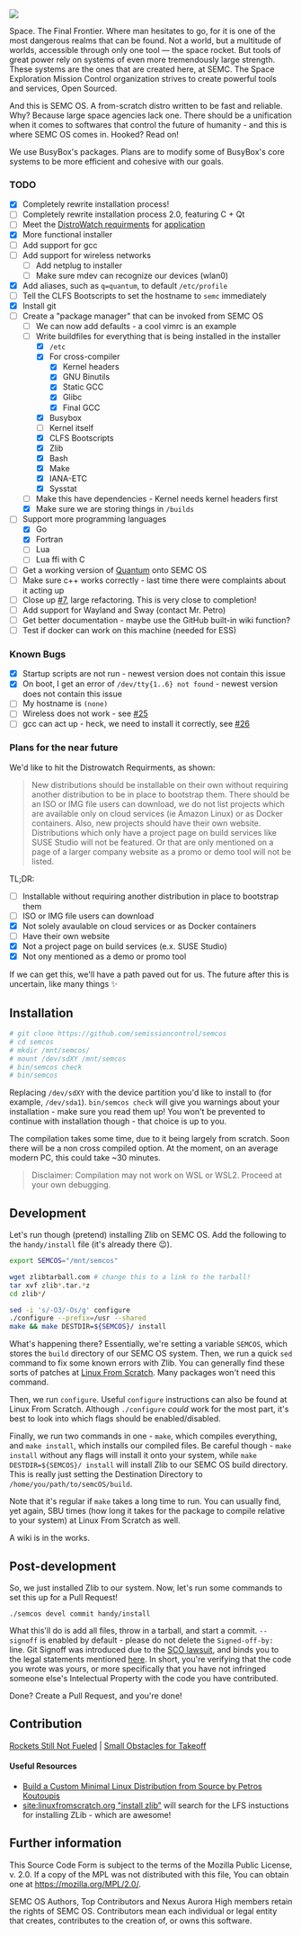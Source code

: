 <img src="https://semissioncontrol.github.io/assets/logo/SEMC%20Logo%20Wide.png"/>

Space. The Final Frontier. Where man hesitates to go, for it is one of the most dangerous realms that can be found. Not a world, but a multitude of worlds, accessible through only one tool — the space rocket. But tools of great power rely on systems of even more tremendously large strength. These systems are the ones that are created here, at SEMC. The Space Exploration Mission Control organization strives to create powerful tools and services, Open Sourced.

And this is SEMC OS. A from-scratch distro written to be fast and reliable. Why? Because large space agencies lack one. There should be a unification when it comes to softwares that control the future of humanity - and this is where SEMC OS comes in. Hooked? Read on!

We use BusyBox's packages. Plans are to modify some of BusyBox's core systems to be more efficient and cohesive with our goals. 

### TODO

 - [x] Completely rewrite installation process!
 - [ ] Completely rewrite installation process 2.0, featuring C + Qt
 - [ ] Meet the [DistroWatch requirments](https://distrowatch.com/dwres.php?resource=faq#newdistro) for [application](https://distrowatch.com/dwres.php?resource=submit)
 - [x] More functional installer
 - [ ] Add support for gcc
 - [ ] Add support for wireless networks
   - [ ] Add netplug to installer
   - [ ] Make sure mdev can recognize our devices (wlan0)
 - [x] Add aliases, such as `q=quantum`, to default `/etc/profile`
 - [ ] Tell the CLFS Bootscripts to set the hostname to `semc` immediately
 - [x] Install git
 - [ ] Create a "package manager" that can be invoked from SEMC OS
   - [ ] We can now add defaults - a cool vimrc is an example
   - [ ] Write buildfiles for everything that is being installed in the installer
     - [x] `/etc`
     - [x] For cross-compiler
       - [x] Kernel headers
       - [x] GNU Binutils
       - [x] Static GCC
       - [x] Glibc
       - [x] Final GCC
     - [x] Busybox
     - [ ] Kernel itself
     - [x] CLFS Bootscripts
     - [x] Zlib
     - [x] Bash
     - [x] Make
     - [x] IANA-ETC
     - [x] Sysstat
   - [ ] Make this have dependencies - Kernel needs kernel headers first
   - [x] Make sure we are storing things in `/builds`
 - [ ] Support more programming languages
   - [x] Go
   - [x] Fortran
   - [ ] Lua
   - [ ] Lua ffi with C
 - [ ] Get a working version of [Quantum](http://github.com/quantum-package-manager/) onto SEMC OS
 - [ ] Make sure c++ works correctly - last time there were complaints about it acting up
 - [ ] Close up [#7](https://github.com/semissioncontrol/semcos/issues/7), large refactoring. This is very close to completion!
 - [ ] Add support for Wayland and Sway (contact Mr. Petro)
 - [ ] Get better documentation - maybe use the GitHub built-in wiki function?
 - [ ] Test if docker can work on this machine (needed for ESS)

### Known Bugs

 - [x] Startup scripts are not run - newest version does not contain this issue
 - [x] On boot, I get an error of `/dev/tty{1..6} not found` - newest version does not contain this issue
 - [ ] My hostname is `(none)`
 - [ ] Wireless does not work - see [#25](https://github.com/semissioncontrol/semcos/issues/25)
 - [ ] gcc can act up - heck, we need to install it correctly, see [#26](https://github.com/semissioncontrol/semcos/issues/26)

### Plans for the near future

We'd like to hit the Distrowatch Requirments, as shown:

> New distributions should be installable on their own without requiring another distribution to be in place to bootstrap them. There should be an ISO or IMG file users can download, we do not list projects which are available only on cloud services (ie Amazon Linux) or as Docker containers. Also, new projects should have their own website. Distributions which only have a project page on build services like SUSE Studio will not be featured. Or that are only mentioned on a page of a larger company website as a promo or demo tool will not be listed.

TL;DR:

 - [ ] Installable without requiring another distribution in place to bootstrap them
 - [ ] ISO or IMG file users can download
 - [x] Not solely avaulable on cloud services or as Docker containers
 - [ ] Have their own website
 - [x] Not a project page on build services (e.x. SUSE Studio)
 - [x] Not ony mentioned as a demo or promo tool

If we can get this, we'll have a path paved out for us. The future after this is uncertain, like many things :sparkles:

## Installation

```bash
# git clone https://github.com/semissioncontrol/semcos
# cd semcos
# mkdir /mnt/semcos/
# mount /dev/sdXY /mnt/semcos
# bin/semcos check
# bin/semcos
```

Replacing `/dev/sdXY` with the device partition you'd like to install to (for example, `/dev/sda1`). `bin/semcos check` will give you warnings about your installation - make sure you read them up! You won't be prevented to continue with installation though - that choice is up to you. 

The compilation takes some time, due to it being largely from scratch. Soon there will be a non cross compiled option. At the moment, on an average modern PC, this could take ~30 minutes. 

> Disclaimer: Compilation may not work on WSL or WSL2. Proceed at your own debugging.

## Development

Let's run though (pretend) installing Zlib on SEMC OS. Add the following to the `handy/install` file (it's already there :wink:). 

```sh
export SEMCOS="/mnt/semcos"

wget zlibtarball.com # change this to a link to the tarball!
tar xvf zlib*.tar.*z
cd zlib*/

sed -i 's/-O3/-Os/g' configure
./configure --prefix=/usr --shared
make && make DESTDIR=${SEMCOS}/ install
```

What's happening there? Essentially, we're setting a variable `SEMCOS`, which stores the `build` directory of our SEMC OS system. Then, we run a quick `sed` command to fix some known errors with Zlib. You can generally find these sorts of patches at [Linux From Scratch](http://www.linuxfromscratch.org/lfs/view/stable/). Many packages won't need this command.

Then, we run `configure`. Useful `configure` instructions can also be found at Linux From Scratch. Although `./configure` *could* work for the most part, it's best to look into which flags should be enabled/disabled. 

Finally, we run two commands in one - `make`, which compiles everything, and `make install`, which installs our compiled files. Be careful though - `make install` without any flags will install it onto your system, while `make DESTDIR=${SEMCOS}/ install` will install Zlib to our SEMC OS build directory. This is really just setting the Destination Directory to `/home/you/path/to/semcOS/build`. 

Note that it's regular if `make` takes a long time to run. You can usually find, yet again, SBU times (how long it takes for the package to compile relative to your system) at Linux From Scratch as well. 

A wiki is in the works.

## Post-development

So, we just installed Zlib to our system. Now, let's run some commands to set this up for a Pull Request!

```
./semcos devel commit handy/install
```

What this'll do is add all files, throw in a tarball, and start a commit. `--signoff` is enabled by default - please do not delete the `Signed-off-by: ` line. Git Signoff was introduced due to the [SCO lawsuit](http://en.wikipedia.org/wiki/SCO_v._IBM), and binds you to the legal statements mentioned [here](https://developercertificate.org/). In short, you're verifying that the code you wrote was yours, or more specifically that you have not infringed someone else's Intelectual Property with the code you have contributed. 

Done? Create a Pull Request, and you're done!

## Contribution

[Rockets Still Not Fueled](https://github.com/semissioncontrol/semcOS/search?utf8=%E2%9C%93&q=TODO) | [Small Obstacles for Takeoff](https://github.com/semissioncontrol/semcOS/issues?q=is%3Aopen+is%3Aissue+label%3A%22Good+First+Issue%22)

#### Useful Resources

 - [Build a Custom Minimal Linux Distribution from Source by Petros Koutoupis](https://www.linuxjournal.com/content/diy-build-custom-minimal-linux-distribution-source)
 - [site:linuxfromscratch.org "install zlib"](http://google.com/search?q=site:linuxfromscratch.org%20%22install%20zlib%22) will search for the LFS instuctions for installing ZLib - which are awesome!

## Further information

This Source Code Form is subject to the terms of the Mozilla Public
License, v. 2.0. If a copy of the MPL was not distributed with this
file, You can obtain one at https://mozilla.org/MPL/2.0/.

SEMC OS Authors, Top Contributors and Nexus Aurora High members retain the rights of SEMC OS. Contributors mean each individual or legal entity that creates, contributes to the creation of, or owns this software.
